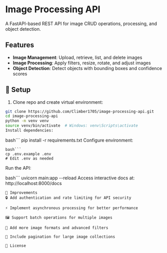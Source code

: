 # Image Processing API

A FastAPI-based REST API for image CRUD operations, processing, and object detection.

## Features

- **Image Management**: Upload, retrieve, list, and delete images
- **Image Processing**: Apply filters, resize, rotate, and adjust images
- **Object Detection**: Detect objects with bounding boxes and confidence scores

## 🚀 Setup

1. Clone repo and create virtual environment:
```bash
git clone https://github.com/Climber1705/image-processing-api.git
cd image-processing-api
python -m venv venv
source venv/bin/activate  # Windows: venv\Scripts\activate
Install dependencies:
```
bash```
pip install -r requirements.txt
Configure environment:
```
bash```
cp .env.example .env
# Edit .env as needed
```
Run the API:

bash```
uvicorn main:app --reload
Access interactive docs at: http://localhost:8000/docs
```
🔧 Improvements
🔒 Add authentication and rate limiting for API security

⚡ Implement asynchronous processing for better performance

🖼️ Support batch operations for multiple images

🎨 Add more image formats and advanced filters

📄 Include pagination for large image collections

📄 License
